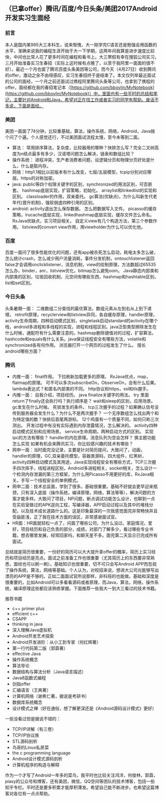 ## （已拿offer）腾讯/百度/今日头条/美团2017Android开发实习生面经

### 前言
本人是国内某985大三本科生，说来惭愧，大一刚学完C语言还是勉强会用函数的水平，准确来说我的编程生涯开始于大一下学期，这两年间我算是进步速度比较快，中间也比常人花了更多时间在编程和看书上。大三寒假有幸在搜狐公司实习，三月开始准备实习生春招（实际上这时候有点晚了，以至于我阿里一面面的很不好）。最近一个月也面了腾讯百度头条美团等公司，而今天（4月27日）收到腾讯的offer，激动之余不由得感叹，实习生春招终于是结束了。本文仅列举最近面试的公司的面经，一个月之前还面试过携程阿里腾讯头条等公司，也拿到了携程的offer，面经都在我的春招笔记本（[https://github.com/bboylin/MyNotebook](https://github.com/bboylin/MyNotebook)）中，里面也有一些平时的总结和笔记，主要针对Android和Java，希望对正在找工作或者实习的同学有帮助。废话不多说，下面是面经。

### 美团 

美团一面面了74分钟，比较重基础，算法，操作系统，网络，Android，Java挨个问了个遍。个人感觉还行，不过美团面试流程太慢，至今未等到二面。

* 算法：
常用排序算法，复杂度，比较器用的哪种？快排怎么写？完全二叉树高度为n结点最多有多少，汉诺塔问题怎么解决，链表和数组比较？
* 操作系统：
进程冲突，生产者消费者问题，设逻辑分页和物理分页好处是什么，什么是脏内存。
* 网络：http1.1相比以前版本有什么改变，七层/五层模型，tcpip分别对应哪层。https的对称加密。
* java:
public等四个权限关键字的区别，synchronized的用法区别，可否嵌套。
hashmap底层实现，扩容策略，初始化。
arraylist和linkedlist的实现和区别。
classloader的作用，双亲委托。
gc算法(优缺点)，为什么叫新生代老年代(晋升机制)，强软弱虚四种引用的区别。
* android:
activity退出怎么保存数据。
怎么把数据写入文件。
picasso的缓存策略，lrucache底层实现，linkedhashmap底层实现，缓存文件怎么命名。
RxJava优缺点，实习项目相关。
自定义view有几个构造方法，第三个参数作用。
listview的convert view作用，用viewholder为什么可以优化他。

### 百度

百度一面问了很多性能优化的问题，还有app被杀死怎么启动，耗电太多怎么破，怎么统计crash，怎么减少用户流量消耗，事件分发机制，ontouchlistener返回false才会调用onclicklistener，消息机制，view的绘制原理，方法数超过65535怎么办，binder，anr，listview优化，bitmap怎么避免oom。
Java静态内部类和内部类的区别，垃圾回收机制，元空间有哪些东西，hashmap和hashtable区别，list和set区别。

### 今日头条

头条暑期一面：
二维数组二分查找的最优算法，数组元素从左到右从上到下递增。
retrofit原理，recyclerview和listview异同，各自缓存原理，handler原理，activity生命周期，四种启动模式区别，singletask启动standard的activity在哪个栈，android多进程和多线程的实现，进程和线程区别。java泛型类型擦除发生在什么时候，通配符有什么需要注意的。hashmap删除键值对的过程，扩容算法，hashcode和equals有什么关系。java保证线程安全有哪些方法，volatile和synchronized各有何作用。
浏览器打开一个网页的过程发生了什么。
擅长android哪些方面？

### 腾讯

* 内推一面：
final作用。
下拉刷新加载更多的原理。
RxJava优点，map，flatmap的原理。
可不可以多次subscribeOn，ObserveOn，会有什么后果。
lambda表达式？和匿名内部类的不同。
http协议和https，ssl和tls握手。
* 内推一面：
自我介绍，项目经历。
java finalize关键字的用法。
try 里面return了finally还会执行吗？执行顺序是？
wait和sleep的区别，应用场景。
gc发生在什么时候。
死锁发生的条件。
tcp三次握手的过程？如果确认信号没传到服务器会发生什么？为什么不是两次握手？
一个无序数组怎么找出两个和为特定值的数？快排后首尾两游标。
12个鸡蛋有一个质量不同，如何只称三次测出。
开发过程中有没有实际遇到内存泄露情况，怎么解决的。
activity四种启动模式区别和应用场景。
service生命周期，两种启动方式的区别。
实现ipc的方法有哪些？
handler的内在原理。消息队列为空会怎样？
换主题功能怎么实现
如果有机会来腾讯实习，你比较感兴趣的技术有哪些？
* 网申一面：当时面完没记录，主要是针对简历提问，大致问了，动画，handler的原理，GC,双亲委托模型，容器类源码，四大组件，红黑树，activity四种启动模式及其用途，Java实现线程安全有哪些方式，TCP三次握手四次挥手，线程进程区别，Android多进程相关，socket相关，怎么设计一个检测内存泄漏的第三方框架，为什么用Picasso不用更好的库，RxJava相关。手写一个线程安全的单例模式。
* 网申二面：技术总监面，学到了很多。基础很重要。基础不好就会更早迎来瓶颈，只有深入底层（操作系统，编译原理，网络，算法等等），解决问题的方案才能多样。大致问了项目，NP问题，断点调试功能怎么设计，也聊到一点在实验室做过的APK逆向工程，写编译器，APP启动过程以及其中的堆栈分配，以及技术成长道路什么的。这是印象最深的一次我感觉面完非常畅快并且受益匪浅，正了我在技术方面的误区，非常感谢面试官。
* HR面：HR面就轻松一点了，问面了哪些公司，为什么没过。家庭情况，爱好，项目经历和自己负责的部分，成绩，对部门了解多少，看过哪些专业书籍，想去哪里发展，经常回家吗，和聊天差不多。面完第二天显示已完成所有面试。

总结就是简历很重要，一份好的简历可以大大提升拿offer的概率，简历上实习经历和项目经历是亮点。面试之前准备工作也很重要（尤其简历上的东西要非常熟悉，面经也可以刷一刷）。基础知识也很重要，切不可只会写Android APP而忽视了操作系统，算法，网络等基础。个人认为，对校招来说，想进大公司光能够写出漂亮的APP是不够的。正如二面面试官所说那样，非科班的也能做。基础和深度是很重要的，比如Android可以多看看源码或者原理，而Java，算法，网络，操作系统，编译原理这些都应该熟练掌握。下面推荐一些我大一到大三看过的技术书籍。

推荐书籍
* c++ primer plus
* efficient c++
* CSAPP
* thinking in java
* 深入理解Java虚拟机
* Android开发艺术探索
* Android开发进阶：从小工到专家（何红辉著）
* 第一行代码第二版（郭霖著）
* effective Java
* 操作系统概念
* 算法导论
* 数据结构与算法分析（Java语言描述）
* Java8函数式编程
* 剑指offer
* 汇编语言（王爽著）
* 计算机网络（谢希仁著，据说是考研书）
* 数据库系统概念
* 设计模式之禅（好在通俗，想了解更深还是《Android源码设计模式》更好）

一些没看过但是据说不错的：
* TCP/IP详解（有三卷）
* TCP/IP协议族
* STL源码剖析
* 鸟哥的Linux私房菜
* the c programming language
* Android设计模式源码剖析
* 计算机程序的构造与解释

作为一个才写了Android一年多的菜鸟，我平时也比较关注鸿洋，何俊林，郭霖，piasy的公众号和博客，还有美团，微信，QQ空间等团队的技术博客，包括一些知乎专栏。平时还是要多积累才能厚积薄发。希望自己能不断进步。也希望这篇博客对各位有一点点帮助。